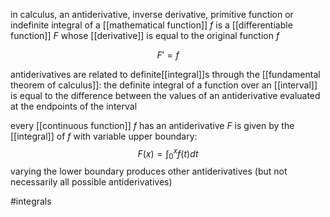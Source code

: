 in calculus, an antiderivative, inverse derivative, primitive function or indefinite integral of a [[mathematical function]] $f$  is a [[differentiable function]] $F$ whose [[derivative]] is equal to the original function $f$

$$F'=f$$

antiderivatives are related to  definite[[integral]]s through the [[fundamental theorem of calculus]]: the definite integral of a function over an [[interval]] is equal to the difference between the values of an antiderivative evaluated at the endpoints of the interval

every [[continuous function]] $f$ has an antiderivative $F$ is given by the [[integral]] of $f$ with variable upper boundary:
$$F(x)=\int_0^xf(t)dt$$
varying the lower boundary produces other antiderivatives (but not necessarily all possible antiderivatives)

#integrals 
